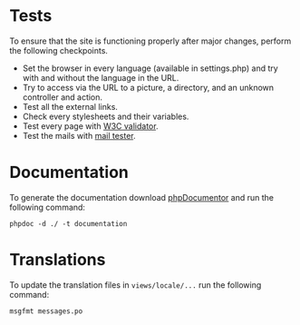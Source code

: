 # Tests

To ensure that the site is functioning properly after major changes, perform the following checkpoints.

* Set the browser in every language (available in settings.php) and try with and without the language in the URL.
* Try to access via the URL to a picture, a directory, and an unknown controller and action.
* Test all the external links.
* Check every stylesheets and their variables.
* Test every page with [W3C validator](https://validator.w3.org).
* Test the mails with [mail tester](https://www.mail-tester.com).

# Documentation

To generate the documentation download [phpDocumentor](https://www.phpdoc.org) and run the following command:

```
phpdoc -d ./ -t documentation
```

# Translations

To update the translation files in `views/locale/...` run the following command:

```
msgfmt messages.po
```
